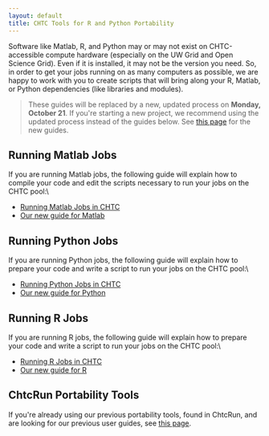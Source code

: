 ```yaml
---
layout: default
title: CHTC Tools for R and Python Portability
---
```


Software like Matlab, R, and Python may or may not exist on
CHTC-accessible compute hardware (especially on the UW Grid and Open
Science Grid). Even if it is installed, it may not be the version you
need. So, in order to get your jobs running on as many computers as
possible, we are happy to work with you to create scripts that will
bring along your R, Matlab, or Python dependencies (like libraries and
modules).

> These guides will be replaced by a new, updated process on **Monday,
> October 21**. If you\'re starting a new project, we recommend using
> the updated process instead of the guides below. See [this
> page](/howto_overview_new.shtml) for the new guides.

Running Matlab Jobs
-------------------

If you are running Matlab jobs, the following guide will explain how to
compile your code and edit the scripts necessary to run your jobs on the
CHTC pool:\

-   [Running Matlab Jobs in
    CHTC](http://chtc.cs.wisc.edu/matlab-jobs.shtml)
-   [Our new guide for
    Matlab](http://chtc.cs.wisc.edu/dev_website/matlab-new.shtml)

Running Python Jobs
-------------------

If you are running Python jobs, the following guide will explain how to
prepare your code and write a script to run your jobs on the CHTC pool:\

-   [Running Python Jobs in
    CHTC](http://chtc.cs.wisc.edu/python-jobs.shtml)
-   [Our new guide for
    Python](http://chtc.cs.wisc.edu/dev_website/python-new.shtml)

Running R Jobs
--------------

If you are running R jobs, the following guide will explain how to
prepare your code and write a script to run your jobs on the CHTC pool:\

-   [Running R Jobs in CHTC](http://chtc.cs.wisc.edu/r-jobs.shtml)
-   [Our new guide for
    R](http://chtc.cs.wisc.edu/dev_website/r-new.shtml)

ChtcRun Portability Tools
-------------------------

If you\'re already using our previous portability tools, found in
ChtcRun, and are looking for our previous user guides, see [this
page](/howto_overview_prev.shtml).
